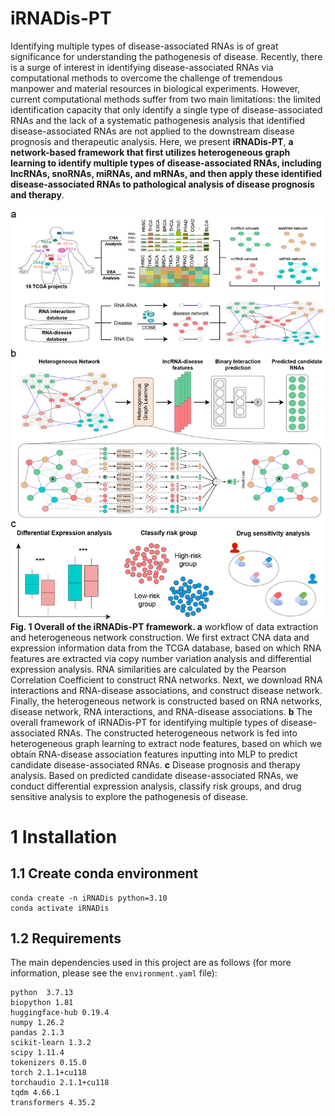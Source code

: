 # iRNADis-PT

Identifying multiple types of disease-associated RNAs is of great significance for understanding the pathogenesis of disease. Recently, there is a surge of interest in identifying disease-associated RNAs via computational methods to overcome the challenge of tremendous manpower and material resources in biological experiments. However, current computational methods suffer from two main limitations: the limited identification capacity that only identify a single type of disease-associated RNAs and the lack of a systematic pathogenesis analysis that identified disease-associated RNAs are not applied to the downstream disease prognosis and therapeutic analysis. Here, we present **iRNADis-PT**, **a network-based framework that first utilizes heterogeneous graph learning to identify multiple types of disease-associated RNAs, including lncRNAs, snoRNAs, miRNAs, and mRNAs, and then apply these identified disease-associated RNAs to pathological analysis of disease prognosis and therapy**.

![iRNADis-PT](/imgs/iRNADis-PT.png)
**Fig. 1 Overall of the iRNADis-PT framework. a** workflow of data extraction and heterogeneous network construction. We first extract CNA data and expression information data from the TCGA database, based on which RNA features are extracted via copy number variation analysis and differential expression analysis. RNA similarities are calculated by the Pearson Correlation Coefficient to construct RNA networks. Next, we download RNA interactions and RNA-disease associations, and construct disease network. Finally, the heterogeneous network is constructed based on RNA networks, disease network, RNA interactions, and RNA-disease associations. **b** The overall framework of iRNADis-PT for identifying multiple types of disease-associated RNAs. The constructed heterogeneous network is fed into heterogeneous graph learning to extract node features, based on which we obtain RNA-disease association features inputting into MLP to predict candidate disease-associated RNAs. **c** Disease prognosis and therapy analysis. Based on predicted candidate disease-associated RNAs, we conduct differential expression analysis, classify risk groups, and drug sensitive analysis to explore the pathogenesis of disease.

# 1 Installation

## 1.1 Create conda environment

```
conda create -n iRNADis python=3.10
conda activate iRNADis
```

## 1.2 Requirements
The main dependencies used in this project are as follows (for more information, please see the `environment.yaml` file):

```
python  3.7.13
biopython 1.81
huggingface-hub 0.19.4
numpy 1.26.2
pandas 2.1.3
scikit-learn 1.3.2
scipy 1.11.4
tokenizers 0.15.0
torch 2.1.1+cu118
torchaudio 2.1.1+cu118
tqdm 4.66.1
transformers 4.35.2
```

